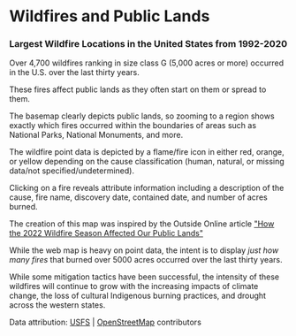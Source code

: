 # Wildfires and Public Lands

### Largest Wildfire Locations in the United States from 1992-2020

Over 4,700 wildfires ranking in size class G (5,000 acres or more) occurred in the U.S. over the last thirty years.

These fires affect public lands as they often start on them or spread to them.

The basemap clearly depicts public lands, so zooming to a region shows exactly which fires occurred within the boundaries of areas such as National Parks, National Monuments, and more. 

The wildfire point data is depicted by a flame/fire icon in either red, orange, or yellow depending on the cause classification (human, natural, or missing data/not specified/undetermined). 

Clicking on a fire reveals attribute information including a description of the cause, fire name, discovery date, contained date, and number of acres burned. 

The creation of this map was inspired by the Outside Online article <a href="https://www.outsideonline.com/adventure-travel/national-parks/2022-wildfires-public-lands/">"How the 2022 Wildfire Season Affected Our Public Lands"</a>

While the web map is heavy on point data, the intent is to display <i>just how many fires</i> that burned over 5000 acres occurred over the last thirty years. 

While some mitigation tactics have been successful, the intensity of these wildfires will continue to grow with the increasing impacts of climate change, the loss of cultural Indigenous burning practices, and drought across the western states. 

Data attribution: <a href= "https://doi.org/10.2737/RDS-2013-0009.6">USFS</a> | <a href="http://openstreetmap.org">OpenStreetMap</a> contributors
